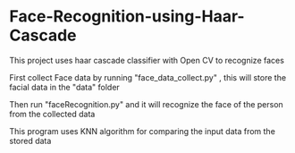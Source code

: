 # Face-Recognition-using-Haar-Cascade
This project uses haar cascade classifier with Open CV to recognize faces

First collect Face data by running "face_data_collect.py" , this will store the facial data in the "data" folder

Then run "faceRecognition.py" and it will recognize the face of the person from the collected data

This program uses KNN algorithm for comparing the input data from the stored data

